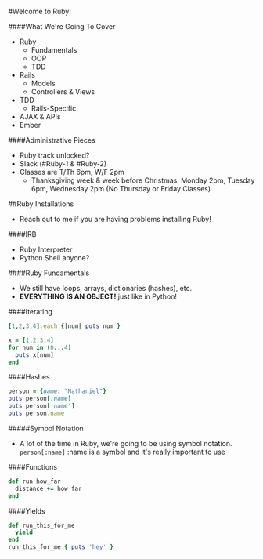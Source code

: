 #Welcome to Ruby!

####What We're Going To Cover
- Ruby
  - Fundamentals
  - OOP
  - TDD
- Rails
  - Models
  - Controllers & Views
- TDD
  - Rails-Specific
- AJAX & APIs
- Ember

####Administrative Pieces
- Ruby track unlocked?
- Slack (#Ruby-1 & #Ruby-2)
- Classes are T/Th 6pm, W/F 2pm
  - Thanksgiving week & week before Christmas: Monday 2pm, Tuesday 6pm, Wednesday 2pm (No Thursday or Friday Classes)

##Ruby Installations
- Reach out to me if you are having problems installing Ruby!

####IRB
- Ruby Interpreter
- Python Shell anyone?

####Ruby Fundamentals
- We still have loops, arrays, dictionaries (hashes), etc.
- <b>EVERYTHING IS AN OBJECT!</b> just like in Python!

####Iterating
```ruby
[1,2,3,4].each {|num| puts num }
```

```ruby
x = [1,2,3,4]
for num in (0...4)
  puts x[num]
end
```

####Hashes
```ruby
person = {name: "Nathaniel"}
puts person[:name]
puts person['name']
puts person.name
```
#####Symbol Notation
- A lot of the time in Ruby, we're going to be using symbol notation.
`person[:name]` :name is a symbol and it's really important to use

####Functions
```ruby
def run how_far
  distance += how_far
end
```

####Yields
```ruby
def run_this_for_me
  yield
end
run_this_for_me { puts 'hey' }
```
